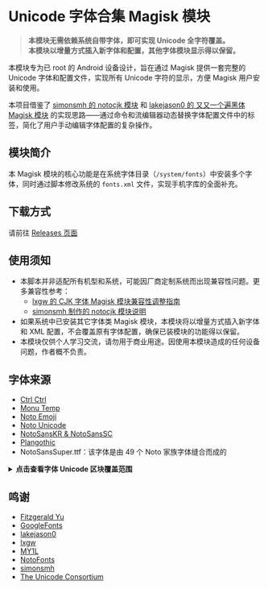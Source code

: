 # Unicode 字体合集 Magisk 模块

> **本模块无需依赖系统自带字体，即可实现 Unicode 全字符覆盖。**  
> **本模块以增量方式插入新字体和配置，其他字体模块显示得以保留。**

本模块专为已 root 的 Android 设备设计，旨在通过 Magisk 提供一套完整的 Unicode 字体和配置文件，实现所有 Unicode 字符的显示，方便 Magisk 用户安装和使用。

本项目借鉴了 [simonsmh 的 notocjk 模块](https://github.com/simonsmh/notocjk) 和 [lakejason0 的 又又一个遍黑体 Magisk 模块](https://github.com/lakejason0/AAnother-Plangothic-magisk-module) 的实现思路——通过命令和流编辑器动态替换字体配置文件中的标签，简化了用户手动编辑字体配置的复杂操作。

## 模块简介
本 Magisk 模块的核心功能是在系统字体目录（`/system/fonts`）中安装多个字体，同时通过脚本修改系统的 `fonts.xml` 文件，实现手机字库的全面补充。

## 下载方式

请前往 [Releases 页面](https://github.com/Losketch/UnicodeFontSet-magisk-module/releases)

## 使用须知

- 本脚本并非适配所有机型和系统，可能因厂商定制系统而出现兼容性问题。更多兼容性参考：
  - [lxgw 的 CJK 字体 Magisk 模块兼容性调整指南](https://github.com/lxgw/advanced-cjk-font-magisk-module-template#兼容性调整-仅供参考)
  - [simonsmh 制作的 notocjk 模块说明](https://github.com/simonsmh/notocjk)
- 如果系统中已安装其它字体类 Magisk 模块，本模块将以增量方式插入新字体和 XML 配置，不会覆盖原有字体配置，确保已装模块的功能得以保留。
- 本模块仅供个人学习交流，请勿用于商业用途。因使用本模块造成的任何设备问题，作者概不负责。

## 字体来源

- [Ctrl Ctrl](https://github.com/MY1L/Ctrl/releases/tag/Ctr1)
- [Monu Temp](https://github.com/MY1L/Unicode/releases/tag/Temp)
- [Noto Emoji](https://github.com/googlefonts/noto-emoji)
- [Noto Unicode](https://github.com/MY1L/Unicode/releases/tag/NotoUni7)
- [NotoSansKR & NotoSansSC](https://github.com/notofonts/noto-cjk/raw/refs/heads/main/Sans/SubsetOTF)
- [Plangothic](https://github.com/Fitzgerald-Porthmouth-Koenigsegg/Plangothic)
- NotoSansSuper.ttf：该字体是由 49 个 Noto 家族字体缝合而成的

<details>
<summary><b>点击查看字体 Unicode 区块覆盖范围</b></summary>

<div align="center">
<img alt="CtrlCtrl" src="./documentation/samples/CtrlCtrl_unicode_coverage.svg">
<img alt="MonuTemp" src="./documentation/samples/MonuTemp_unicode_coverage.svg">
<img alt="NotoColorEmoji" src="./documentation/samples/NotoColorEmoji_unicode_coverage.svg">
<img alt="NotoSansKR-Regular" src="./documentation/samples/NotoSansKR-Regular_unicode_coverage.svg">
<img alt="NotoSansSC-Regular" src="./documentation/samples/NotoSansSC-Regular_unicode_coverage.svg">
<img alt="NotoSansSuper" src="./documentation/samples/NotoSansSuper_unicode_coverage.svg">
<img alt="NotoUnicode" src="./documentation/samples/NotoUnicode_unicode_coverage.svg">
<img alt="PlangothicP1-Regular" src="./documentation/samples/PlangothicP1-Regular_unicode_coverage.svg">
<img alt="PlangothicP2-Regular" src="./documentation/samples/PlangothicP2-Regular_unicode_coverage.svg">
<img alt="Unicode" src="./documentation/samples/Unicode_unicode_coverage.svg">

<img alt="LastResort-Regular" src="./documentation/samples/LastResort-Regular_unicode_coverage.svg">
</div>
</details>

## 鸣谢

- [Fitzgerald Yu](https://github.com/Fitzgerald-Porthmouth-Koenigsegg)
- [GoogleFonts](https://github.com/googlefonts)
- [lakejason0](https://github.com/lakejason0)
- [lxgw](https://github.com/lxgw)
- [MY1L](https://github.com/MY1L)
- [NotoFonts](https://github.com/notofonts)
- [simonsmh](https://github.com/simonsmh)
- [The Unicode Consortium](https://github.com/unicode-org)
